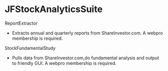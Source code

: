 # JFStockAnalyticsSuite

ReportExtractor 
- Extracts annual and quarterly reports from ShareInvestor.com. A webpro membership is required.

StockFundamentalStudy
- Pulls data from ShareInvestor.com,do fundamental analysis and output to friendly GUI. A webpro membership is required.